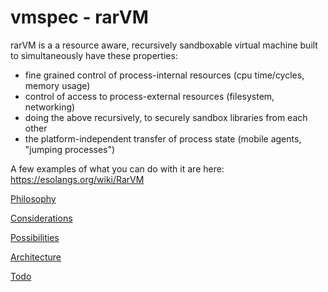 # vmspec - rarVM

rarVM is a a resource aware, recursively sandboxable virtual machine built to simultaneously have these properties:

* fine grained control of process-internal resources (cpu time/cycles, memory usage)
* control of access to process-external resources (filesystem, networking)
* doing the above recursively, to securely sandbox libraries from each other
* the platform-independent transfer of process state (mobile agents, "jumping processes")

A few examples of what you can do with it are here:
https://esolangs.org/wiki/RarVM

[Philosophy](PHILOSOPHY.md)

[Considerations](CONSIDERATIONS.md)

[Possibilities](POSSIBILITIES.md)

[Architecture](ARCHITECTURE.md)

[Todo](TODO.md)
